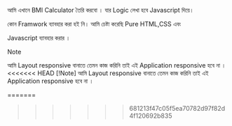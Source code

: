 আমি এখানে BMI Calculator তৈরি করবো । যার Logic লেখা হবে Javascript দিয়ে।

কোন Framwork ব্যাবহার করা হই নি। আমি চেষ্টা করেছি Pure HTML,CSS এবং 

Javascript ব্যাবহার করার ।  

>[!Note]
>আমি  Layout responsive বানাতে তেমন কাজ করিনি তাই এই  Application responsive হবে না ।
<<<<<<< HEAD
>[!Note]
>আমি  Layout responsive বানাতে তেমন কাজ করিনি তাই এই  Application responsive হবে না ।


=======
>>>>>>> 681213f47c05f5ea70782d97f82d4f120692b835

